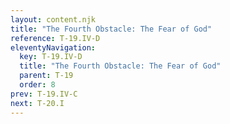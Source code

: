 ```yaml
---
layout: content.njk
title: "The Fourth Obstacle: The Fear of God"
reference: T-19.IV-D
eleventyNavigation:
  key: T-19.IV-D
  title: "The Fourth Obstacle: The Fear of God"
  parent: T-19
  order: 8
prev: T-19.IV-C
next: T-20.I
---
```



<div id=12 class=zero-height></div>

